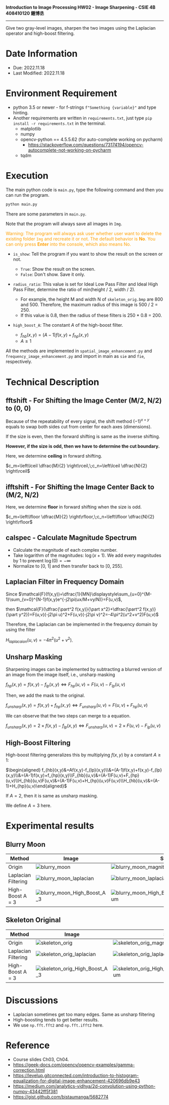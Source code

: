 **Introduction to Image Processing HW02 \- Image Sharpening \- CSIE 4B 408410120 鍾博丞**

---

Give two gray-level images, sharpen the two images using the Laplacian operator and high-boost filtering.



# Date Information

- Due: 2022.11.18
- Last Modified: 2022.11.18



# Environment Requirement

- python 3.5 or newer \- for f-strings `f"Something {variable}"` and type hinting.
- Another requirements are written in `requirements.txt`, just type `pip install -r requirements.txt`  in the terminal. 
  - matplotlib
  - numpy
  - opencv-python == 4.5.5.62 (for auto\-complete working on pycharm)
    - https://stackoverflow.com/questions/73174194/opencv-autocomplete-not-working-on-pycharm
  - tqdm



# Execution

The main python code is `main.py`, type the following command and then you can run the program.

```bash
python main.py
```

There are some parameters in `main.py`.

Note that the program will always save all images in `Img`. 

<font color=#FF9F00>Warning: The program will always ask user whether user want to delete the existing folder `Img` and recreate it or not. The default behavior is **No**. You can only press **Enter** into the console, which also means No.</font>

- `is_show`: Tell the program if you want to show the result on the screen or not. 
  - `True`: Show the result on the screen.
  - `False`: Don't show. Save it only.
- `radius_ratio`: This value is set for Ideal Low Pass Filter and Ideal High Pass Filter, determine the ratio of min(height / 2, width / 2).
  - For example, the height M and width N of `skeleton_orig.bmp` are 800 and 500. Therefore, the maximum radius of this image is 500 / 2 = 250.
  - If this value is 0.8, then the radius of these filters is 250 \* 0.8 = 200.

- `high_boost_A`: The constant *A* of the high\-boost filter.
  - $f_{hb}(x,y)=(A-1)f(x,y)+f_{hp}(x,y)$
  - $A \ge 1$


All the methods are implemented in `spatial_image_enhancement.py` and `frequency_image_enhancement.py` and import in main as `sie` and `fie`, respectively.



# Technical Description

## fftshift \- For Shifting the Image Center (M/2, N/2) to (0, 0)

Because of the repeatability of every signal, the shift method $(-1)^{x+y}$ equals to swap both sides cut from center for each axes (dimensions).

If the size is even, then the forward shifting is same as the inverse shifting.

**However, if the size is odd, then we have to determine the cut boundary.**

Here, we determine **ceiling** in forward shifting.

$c_m=\left\lceil \dfrac{M}{2} \right\rceil,\;c_n=\left\lceil \dfrac{N}{2} \right\rceil$



## ifftshift \- For Shifting the Image Center Back to (M/2, N/2)

Here, we determine **floor** in forward shifting when the size is odd.

$c_m=\left\lfloor \dfrac{M}{2} \right\rfloor,\;c_n=\left\lfloor \dfrac{N}{2} \right\rfloor$



## calspec \- Calculate Magnitude Spectrum

- Calculate the magnitude of each complex number.
- Take logarithm of the magnitudes: $\log(x+1)$. We add every magnitudes by 1 to prevent $\log(0)=-\infty$
- Normalize to [0, 1] and then transfer back to [0, 255].



## Laplacian Filter in Frequency Domain

Since $\mathcal{F}(f(x,y))=\dfrac{1}{MN}\displaystyle\sum_{u=0}^{M-1}\sum_{v=0}^{N-1}f(x,y)e^{-j2\pi(ux/M+vy/N)}=F(u,v)$,

then $\mathcal{F}(\dfrac{\part^2 f(x,y)}{\part x^2}+\dfrac{\part^2 f(x,y)}{\part y^2})=F(u,v)(-j2\pi u)^2+F(u,v)(-j2\pi v)^2=-4\pi^2(u^2+v^2)F(u,v)$

Therefore, the Laplacian can be implemented in the frequency domain by using the filter

$H_{laplacaion}(u,v)=-4\pi^2(u^2+v^2)$.



## Unsharp Masking

Sharpening images can be implemented by subtracting a blurred version of an image from the image itself, i.e., unsharp masking

$f_{hp}(x,y)=f(x,y)-f_{lp}(x,y) \Leftrightarrow F_{hp}(u,v)=F(u,v)-F_{lp}(u,v)$

Then, we add the mask to the original.

$f_{unsharp}(x,y)=f(x,y)+f_{hp}(x,y) \Leftrightarrow F_{unsharp}(u,v)=F(u,v)+F_{hp}(u,v)$

We can observe that the two steps can merge to a equation.

$f_{unsharp}(x,y)=2\times f(x,y)-f_{lp}(x,y) \Leftrightarrow F_{unsharp}(u,v)=2\times F(u,v)-F_{lp}(u,v)$



## High-Boost Filtering

High-boost filtering generalizes this by multiplying $f(x,y)$ by a constant $A \ge 1$:

$\begin{aligned} f_{hb}(x,y)&=Af(x,y)-f_{lp}(x,y)\\&=(A-1)f(x,y)+f(x,y)-f_{lp}(x,y)\\&=(A-1)f(x,y)+f_{hp}(x,y)\\F_{hb}(u,v)&=(A-1)F(u,v)+F_{hp}(u,v)\\H_{hb}(u,v)F(u,v)&=(A-1)F(u,v)+H_{hp}(u,v)F(u,v)\\H_{hb}(u,v)&=(A-1)+H_{hp}(u,v)\end{aligned}$

If $A=2$, then it is same as unsharp masking.

We define $A=3$ here.



# Experimental results

## Blurry Moon

| Method              | Image                                                        | Spectrum                                                     |
| ------------------- | ------------------------------------------------------------ | ------------------------------------------------------------ |
| Origin              | ![blurry_moon](./Img/blurry_moon.bmp)                        | ![blurry_moon_magnitude_spectrum](./Img/blurry_moon_magnitude_spectrum.bmp) |
| Laplacian Filtering | ![blurry_moon_laplacian](./Img/blurry_moon_laplacian.bmp)    | ![blurry_moon_laplacian_magnitude_spectrum](./Img/blurry_moon_laplacian_magnitude_spectrum.bmp) |
| High-Boost A = 3    | ![blurry_moon_High_Boost_A_3](./Img/blurry_moon_High_Boost_A_3.bmp) | ![blurry_moon_High_Boost_A_3_magnitude_spectrum](./Img/blurry_moon_High_Boost_A_3_magnitude_spectrum.bmp) |



## Skeleton Original

| Method              | Image                                                        | Spectrum                                                     |
| ------------------- | ------------------------------------------------------------ | ------------------------------------------------------------ |
| Origin              | ![skeleton_orig](./Img/skeleton_orig.bmp)                    | ![skeleton_orig_magnitude_spectrum](./Img/skeleton_orig_magnitude_spectrum.bmp) |
| Laplacian Filtering | ![skeleton_orig_laplacian](./Img/skeleton_orig_laplacian.bmp) | ![skeleton_orig_laplacian_magnitude_spectrum](./Img/skeleton_orig_laplacian_magnitude_spectrum.bmp) |
| High-Boost A = 3    | ![skeleton_orig_High_Boost_A_3](./Img/skeleton_orig_High_Boost_A_3.bmp) | ![skeleton_orig_High_Boost_A_3_magnitude_spectrum](./Img/skeleton_orig_High_Boost_A_3_magnitude_spectrum.bmp) |



# Discussions

- Laplacian sometimes get too many edges. Same as unsharp filtering
- High-boosting tends to get better results.
- We use `np.fft.fft2` and `np.fft.ifft2` here.




# Reference

- Course slides Ch03, Ch04.
- https://geek-docs.com/opencv/opencv-examples/gamma-correction.html
- https://levelup.gitconnected.com/introduction-to-histogram-equalization-for-digital-image-enhancement-420696db9e43
- https://medium.com/analytics-vidhya/2d-convolution-using-python-numpy-43442ff5f381
- https://gist.github.com/bistaumanga/5682774

